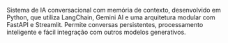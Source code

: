 Sistema de IA conversacional com memória de contexto, desenvolvido em Python, que utiliza LangChain, Gemini AI e uma arquitetura modular com FastAPI e Streamlit.
Permite conversas persistentes, processamento inteligente e fácil integração com outros modelos generativos.
